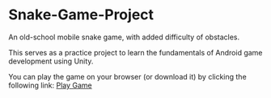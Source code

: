 <h1>Snake-Game-Project</h1>
<p>An old-school mobile snake game, with added difficulty of obstacles.</p>
<p>This serves as a practice project to learn the fundamentals of Android game development using Unity.</p>

<p>You can play the game on your browser (or download it) by clicking the following link: <a href="https://pratyush2293.itch.io/mobile-snake-game">Play Game</a> </p>
